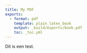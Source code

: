 ```yaml
---
title: My PDF
exports:
  - format: pdf
    template: plain_latex_book
    output: _build/exports/book.pdf
    toc: _toc.yml
---
```


Dit is een test.